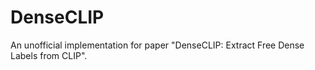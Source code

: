 # DenseCLIP

An unofficial implementation for paper "DenseCLIP: Extract Free Dense Labels from CLIP".
